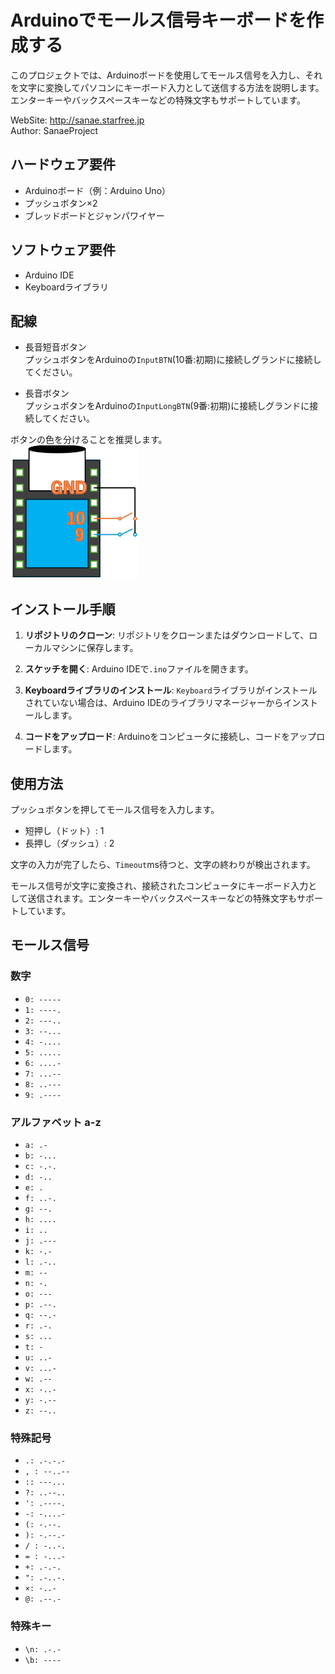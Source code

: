 # Arduinoでモールス信号キーボードを作成する

このプロジェクトでは、Arduinoボードを使用してモールス信号を入力し、それを文字に変換してパソコンにキーボード入力として送信する方法を説明します。エンターキーやバックスペースキーなどの特殊文字もサポートしています。

WebSite: http://sanae.starfree.jp  
Author: SanaeProject

## ハードウェア要件

- Arduinoボード（例：Arduino Uno）
- プッシュボタン×2
- ブレッドボードとジャンパワイヤー

## ソフトウェア要件

- Arduino IDE
- Keyboardライブラリ

## 配線

- 長音短音ボタン  
プッシュボタンをArduinoの`InputBTN`(10番:初期)に接続しグランドに接続してください。

- 長音ボタン  
プッシュボタンをArduinoの`InputLongBTN`(9番:初期)に接続しグランドに接続してください。  

ボタンの色を分けることを推奨します。  
![回路図](image/Seeduino.png)

## インストール手順

1. **リポジトリのクローン**: リポジトリをクローンまたはダウンロードして、ローカルマシンに保存します。

2. **スケッチを開く**: Arduino IDEで`.ino`ファイルを開きます。

3. **Keyboardライブラリのインストール**: `Keyboard`ライブラリがインストールされていない場合は、Arduino IDEのライブラリマネージャーからインストールします。

4. **コードをアップロード**: Arduinoをコンピュータに接続し、コードをアップロードします。

## 使用方法

プッシュボタンを押してモールス信号を入力します。
- 短押し（ドット）: 1
- 長押し（ダッシュ）: 2

文字の入力が完了したら、`Timeout`ms待つと、文字の終わりが検出されます。

モールス信号が文字に変換され、接続されたコンピュータにキーボード入力として送信されます。エンターキーやバックスペースキーなどの特殊文字もサポートしています。

## モールス信号
### 数字
- `0: -----`
- `1: ----.`
- `2: ---..`
- `3: --...`
- `4: -....`
- `5: .....`
- `6: ....-`
- `7: ...--`
- `8: ..---`
- `9: .----`

### アルファベット a-z
- `a: .-`
- `b: -...`
- `c: -.-.`
- `d: -..`
- `e: .`
- `f: ..-.`
- `g: --.`
- `h: ....`
- `i: ..`
- `j: .---`
- `k: -.-`
- `l: .-..`
- `m: --`
- `n: -.`
- `o: ---`
- `p: .--.`
- `q: --.-`
- `r: .-.`
- `s: ...`
- `t: -`
- `u: ..-`
- `v: ...-`
- `w: .--`
- `x: -..-`
- `y: -.--`
- `z: --..`

### 特殊記号
- `.: .-.-.-`
- `, : --..--`
- `:: ---...`
- `?: ..--..`
- `': .----.`
- `-: -....-`
- `(: -.--.`
- `): -.--.-`
- `/ : -..-.`
- `= : -...-`
- `+: .-.-.`
- `": .-..-.`
- `×: -..-`
- `@: .--.-`

### 特殊キー
- `\n: .-.-`
- `\b: ----`
